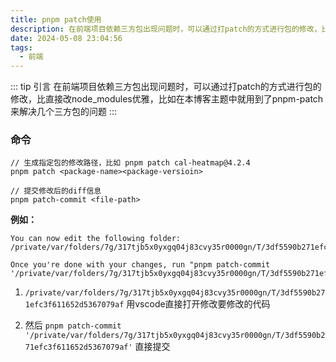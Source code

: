 ```yaml
---
title: pnpm patch使用
description: 在前端项目依赖三方包出现问题时，可以通过打patch的方式进行包的修改，比直接改node_modules优雅
date: 2024-05-08 23:04:56
tags:
  - 前端
---
```


::: tip 引言
在前端项目依赖三方包出现问题时，可以通过打patch的方式进行包的修改，比直接改node_modules优雅，比如在本博客主题中就用到了pnpm-patch来解决几个三方包的问题
:::

### 命令

```shell
// 生成指定包的修改路径，比如 pnpm patch cal-heatmap@4.2.4
pnpm patch <package-name><package-versioin>

// 提交修改后的diff信息
pnpm patch-commit <file-path>
```

**例如：**

```shell
You can now edit the following folder: /private/var/folders/7g/317tjb5x0yxgq04j83cvy35r0000gn/T/3df5590b271efc3f611652d5367079af

Once you're done with your changes, run "pnpm patch-commit '/private/var/folders/7g/317tjb5x0yxgq04j83cvy35r0000gn/T/3df5590b271efc3f611652d5367079af'"
```

1. `/private/var/folders/7g/317tjb5x0yxgq04j83cvy35r0000gn/T/3df5590b271efc3f611652d5367079af` 用vscode直接打开修改要修改的代码

2. 然后 `pnpm patch-commit '/private/var/folders/7g/317tjb5x0yxgq04j83cvy35r0000gn/T/3df5590b271efc3f611652d5367079af'` 直接提交
